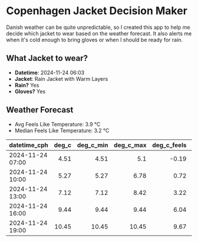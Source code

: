 
# Copenhagen Jacket Decision Maker

Danish weather can be quite unpredictable, so I created this app to help me decide which jacket to wear based on the weather forecast. 
It also alerts me when it's cold enough to bring gloves or when I should be ready for rain.

## What Jacket to wear?

- **Datetime**: 2024-11-24 06:03
- **Jacket**: Rain Jacket with Warm Layers
- **Rain?** Yes
- **Gloves?** Yes

## Weather Forecast
- Avg Feels Like Temperature: 3.9 °C
- Median Feels Like Temperature: 3.2 °C

| datetime_cph     |   deg_c |   deg_c_min |   deg_c_max |   deg_c_feels | weather   | wind   | rain   |
|:-----------------|--------:|------------:|------------:|--------------:|:----------|:-------|:-------|
| 2024-11-24 07:00 |    4.51 |        4.51 |        5.1  |         -0.19 | Rain      | High   | Low    |
| 2024-11-24 10:00 |    5.27 |        5.27 |        6.78 |          0.72 | Rain      | High   | Medium |
| 2024-11-24 13:00 |    7.12 |        7.12 |        8.42 |          3.22 | Rain      | High   | Medium |
| 2024-11-24 16:00 |    9.44 |        9.44 |        9.44 |          6.04 | Rain      | High   | Low    |
| 2024-11-24 19:00 |   10.45 |       10.45 |       10.45 |          9.67 | Clouds    | High   | None   |
        